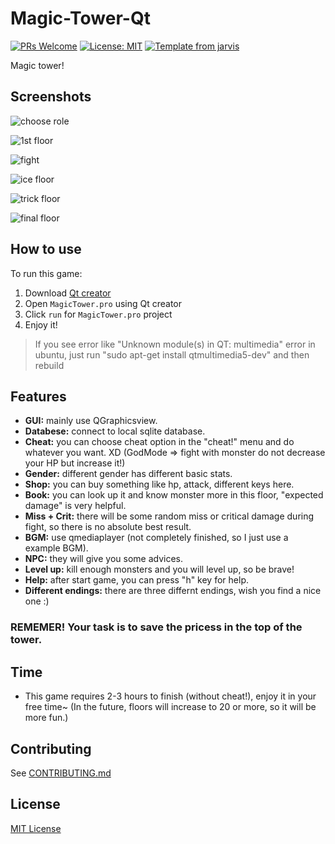 # Magic-Tower-Qt

[![PRs Welcome](https://img.shields.io/badge/PRs-welcome-brightgreen.svg?style=flat)](http://makeapullrequest.com)
[![License: MIT](https://img.shields.io/badge/License-MIT-blue.svg)](https://opensource.org/licenses/MIT)
[![Template from jarvis](https://img.shields.io/badge/Hi-Jarvis-ff69b4.svg)](https://github.com/Armour/Jarvis)

Magic tower!

## Screenshots

![choose role](images/2.jpg)

![1st floor](images/3.jpg)

![fight](images/4.jpg)

![ice floor](images/5.jpg)

![trick floor](images/6.jpg)

![final floor](images/7.jpg)

## How to use

To run this game:

1. Download [Qt creator](https://www.qt.io/download-open-source/#section-6)
1. Open `MagicTower.pro` using Qt creator
1. Click `run` for `MagicTower.pro` project
1. Enjoy it!

> If you see error like "Unknown module(s) in QT: multimedia" error in ubuntu, just run "sudo apt-get install qtmultimedia5-dev" and then rebuild

## Features

* **GUI:** mainly use QGraphicsview.
* **Databese:** connect to local sqlite database.
* **Cheat:** you can choose cheat option in the "cheat!" menu and do whatever you want. XD
    (GodMode => fight with monster do not decrease your HP but increase it!)
* **Gender:** different gender has different basic stats.
* **Shop:** you can buy something like hp, attack, different keys here.
* **Book:** you can look up it and know monster more in this floor, "expected damage" is very helpful.
* **Miss + Crit:** there will be some random miss or critical damage during fight, so there is no absolute best result.
* **BGM:** use qmediaplayer (not completely finished, so I just use a example BGM).
* **NPC:** they will give you some advices.
* **Level up:** kill enough monsters and you will level up, so be brave!
* **Help:** after start game, you can press "h" key for help.
* **Different endings:** there are three differnt endings, wish you find a nice one :)

### REMEMER! Your task is to **save the pricess in the top of the tower.**

## Time

* This game requires 2-3 hours to finish (without cheat!), enjoy it in your free time~ (In the future, floors will increase to 20 or more, so it will be more fun.)

## Contributing

See [CONTRIBUTING.md](https://github.com/Armour/Magic-Tower-Qt/blob/master/.github/CONTRIBUTING.md)

## License

[MIT License](https://github.com/Armour/Magic-Tower-Qt/blob/master/LICENSE)
